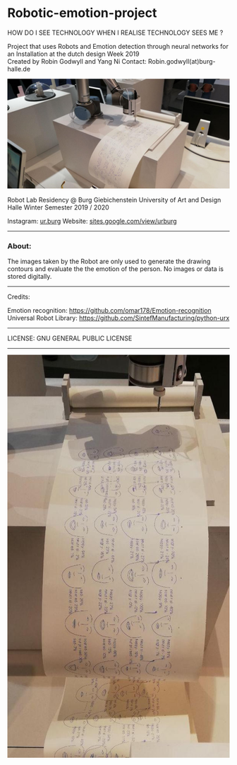 # Robotic-emotion-project

HOW DO I SEE TECHNOLOGY
WHEN I REALISE
TECHNOLOGY SEES ME
 ?

Project that uses Robots and Emotion detection through neural networks for an Installation at the dutch design Week 2019  
Created by Robin Godwyll and Yang Ni
Contact: Robin.godwyll(at)burg-halle.de

![Robotic emotion project 2019](https://github.com/boundlessmaking/Robotic-emotion-project-DDW2019/blob/master/images/Robotic%20emotion%2003.jpg?raw=true "Installation at DDW 2019")

Robot Lab Residency @ Burg Giebichenstein University of Art and Design Halle
Winter Semester 2019 / 2020  
 
Instagram: [ur.burg](https://www.instagram.com/ur.burg/)
Website: [sites.google.com/view/urburg](https://sites.google.com/view/urburg)

___
### About:
The images taken by the Robot are only used to generate the drawing contours and evaluate the the emotion of the person. No images or data is stored digitally.

___
Credits:

Emotion recognition: https://github.com/omar178/Emotion-recognition
Universal Robot Library: https://github.com/SintefManufacturing/python-urx
___


LICENSE: GNU GENERAL PUBLIC LICENSE
___

![Robotic emotion project 2019](https://github.com/boundlessmaking/Robotic-emotion-project-DDW2019/blob/master/images/Robotic%20emotion%2001.jpg?raw=true )